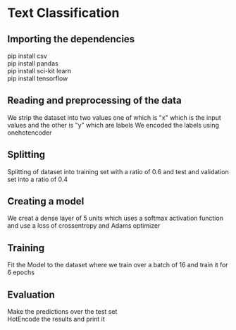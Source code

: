 # Text Classification

## Importing the dependencies
pip install csv  
pip install pandas  
pip install sci-kit learn  
pip install tensorflow

## Reading and preprocessing of the data
We strip the dataset into two values one of which is "x" which is the input values and the other is "y" which are labels
We encoded the labels using onehotencoder

## Splitting
Splitting of dataset into training set with a ratio of 0.6 and test and validation set into a ratio of 0.4

## Creating a model
We creat a dense layer of 5 units which uses a softmax activation function and  use a loss of crossentropy and  Adams optimizer 

## Training
Fit the Model to the dataset where we train over a batch of 16 and train it for 6 epochs

## Evaluation 
Make the predictions over the test set  
HotEncode the results and print it
